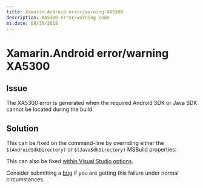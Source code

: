 ```yaml
---
title: Xamarin.Android error/warning XA5300
description: XA5300 error/warning code
ms.date: 08/30/2018
---
```

# Xamarin.Android error/warning XA5300

## Issue

The XA5300 error is generated when the required Android SDK or Java SDK cannot
be located during the build.

## Solution

This can be fixed on the command-line by overriding either the
`$(AndroidSdkDirectory)` or `$(JavaSdkDirectory)` MSBuild properties:

This can also be fixed [within Visual Studio options][vs-sdk].

Consider submitting a [bug][bug] if you are getting this failure under
normal circumstances.

[vs-sdk]: https://docs.microsoft.com/xamarin/android/troubleshooting/questions/android-sdk-location
[bug]: https://github.com/xamarin/xamarin-android/wiki/Submitting-Bugs,-Feature-Requests,-and-Pull-Requests
